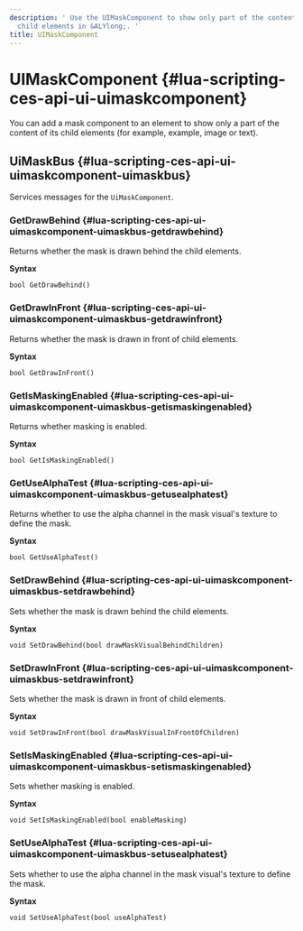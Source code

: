 ```yaml
---
description: ' Use the UIMaskComponent to show only part of the content of a component''s
  child elements in &ALYlong;. '
title: UIMaskComponent
---
```

# UIMaskComponent {#lua-scripting-ces-api-ui-uimaskcomponent}

You can add a mask component to an element to show only a part of the content of its child elements \(for example, example, image or text\)\.

## UiMaskBus {#lua-scripting-ces-api-ui-uimaskcomponent-uimaskbus}

Services messages for the `UiMaskComponent`\.

### GetDrawBehind {#lua-scripting-ces-api-ui-uimaskcomponent-uimaskbus-getdrawbehind}

Returns whether the mask is drawn behind the child elements\.

**Syntax**

```
bool GetDrawBehind()
```

### GetDrawInFront {#lua-scripting-ces-api-ui-uimaskcomponent-uimaskbus-getdrawinfront}

Returns whether the mask is drawn in front of child elements\.

**Syntax**

```
bool GetDrawInFront()
```

### GetIsMaskingEnabled {#lua-scripting-ces-api-ui-uimaskcomponent-uimaskbus-getismaskingenabled}

Returns whether masking is enabled\.

**Syntax**

```
bool GetIsMaskingEnabled()
```

### GetUseAlphaTest {#lua-scripting-ces-api-ui-uimaskcomponent-uimaskbus-getusealphatest}

Returns whether to use the alpha channel in the mask visual's texture to define the mask\.

**Syntax**

```
bool GetUseAlphaTest()
```

### SetDrawBehind {#lua-scripting-ces-api-ui-uimaskcomponent-uimaskbus-setdrawbehind}

Sets whether the mask is drawn behind the child elements\.

**Syntax**

```
void SetDrawBehind(bool drawMaskVisualBehindChildren)
```

### SetDrawInFront {#lua-scripting-ces-api-ui-uimaskcomponent-uimaskbus-setdrawinfront}

Sets whether the mask is drawn in front of child elements\.

**Syntax**

```
void SetDrawInFront(bool drawMaskVisualInFrontOfChildren)
```

### SetIsMaskingEnabled {#lua-scripting-ces-api-ui-uimaskcomponent-uimaskbus-setismaskingenabled}

Sets whether masking is enabled\.

**Syntax**

```
void SetIsMaskingEnabled(bool enableMasking)
```

### SetUseAlphaTest {#lua-scripting-ces-api-ui-uimaskcomponent-uimaskbus-setusealphatest}

Sets whether to use the alpha channel in the mask visual's texture to define the mask\.

**Syntax**

```
void SetUseAlphaTest(bool useAlphaTest)
```